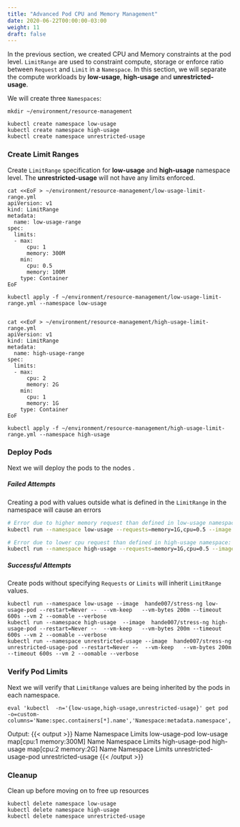 ```yaml
---
title: "Advanced Pod CPU and Memory Management"
date: 2020-06-22T00:00:00-03:00
weight: 11
draft: false
---
```



In the previous section, we created CPU and Memory constraints at the pod level. `LimitRange` are used to constraint compute, storage or enforce ratio between `Request` and `Limit` in a `Namespace`. In this section, we will separate the compute workloads by **low-usage**, **high-usage** and **unrestricted-usage**. 

We will create three `Namespaces`:

```
mkdir ~/environment/resource-management

kubectl create namespace low-usage
kubectl create namespace high-usage
kubectl create namespace unrestricted-usage
```

### Create Limit Ranges

Create `LimitRange` specification for **low-usage** and **high-usage** namespace level. The **unrestricted-usage** will not have any limits enforced. 
```
cat <<EoF > ~/environment/resource-management/low-usage-limit-range.yml
apiVersion: v1
kind: LimitRange
metadata:
  name: low-usage-range
spec:
  limits:
  - max:
      cpu: 1
      memory: 300M 
    min:
      cpu: 0.5
      memory: 100M
    type: Container
EoF

kubectl apply -f ~/environment/resource-management/low-usage-limit-range.yml --namespace low-usage


cat <<EoF > ~/environment/resource-management/high-usage-limit-range.yml
apiVersion: v1
kind: LimitRange
metadata:
  name: high-usage-range
spec:
  limits:
  - max:
      cpu: 2
      memory: 2G 
    min:
      cpu: 1
      memory: 1G
    type: Container
EoF

kubectl apply -f ~/environment/resource-management/high-usage-limit-range.yml --namespace high-usage
```
### Deploy Pods

Next we will deploy the pods to the nodes .

##### Failed Attempts
 Creating a pod with values outside what is defined in the `LimitRange` in the namespace will cause an errors
```sh
# Error due to higher memory request than defined in low-usage namespace: wanted 1g memory above max of 300m
kubectl run --namespace low-usage --requests=memory=1G,cpu=0.5 --image  hande007/stress-ng basic-request-pod --restart=Never --  --vm-keep   --vm-bytes 2g --timeout 600s --vm 1 --oomable --verbose 

# Error due to lower cpu request than defined in high-usage namespace: wanted 0.5 below min of 1
kubectl run --namespace high-usage --requests=memory=1G,cpu=0.5 --image  hande007/stress-ng basic-request-pod --restart=Never --  --vm-keep   --vm-bytes 2g --timeout 600s --vm 1 --oomable --verbose 
```

##### Successful Attempts
Create pods without specifying `Requests` or `Limits` will inherit `LimitRange` values.
```
kubectl run --namespace low-usage --image  hande007/stress-ng low-usage-pod --restart=Never --  --vm-keep   --vm-bytes 200m --timeout 600s --vm 2 --oomable --verbose 
kubectl run --namespace high-usage  --image  hande007/stress-ng high-usage-pod --restart=Never --  --vm-keep   --vm-bytes 200m --timeout 600s --vm 2 --oomable --verbose 
kubectl run --namespace unrestricted-usage --image  hande007/stress-ng unrestricted-usage-pod --restart=Never --  --vm-keep   --vm-bytes 200m --timeout 600s --vm 2 --oomable --verbose 
```

### Verify Pod Limits
Next we will verify that `LimitRange` values are being inherited by the pods in each namespace.

```
eval 'kubectl  -n='{low-usage,high-usage,unrestricted-usage}' get pod -o=custom-columns='Name:spec.containers[*].name','Namespace:metadata.namespace','Limits:spec.containers[*].resources.limits';'
```
Output:
{{< output >}}
Name            Namespace   Limits
low-usage-pod   low-usage   map[cpu:1 memory:300M]
Name             Namespace    Limits
high-usage-pod   high-usage   map[cpu:2 memory:2G]
Name                     Namespace            Limits
unrestricted-usage-pod   unrestricted-usage   <none>
{{< /output >}}


### Cleanup 
Clean up before moving on to free up resources
```
kubectl delete namespace low-usage
kubectl delete namespace high-usage
kubectl delete namespace unrestricted-usage
```